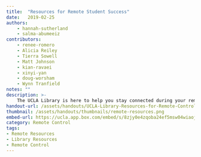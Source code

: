 ```yaml
---
title:  "Resources for Remote Student Success"
date:   2019-02-25
authors: 
    - hannah-sutherland
    - salma-abumeeiz 
contributors:
    - renee-romero
    - Alicia Reiley 
    - Tierra Sowell
    - Matt Johnson
    - kian-ravaei
    - xinyi-yan
    - doug-worsham
    - Wynn Tranfield
notes: ""
description: >-
    The UCLA Library is here to help you stay connected during your remote term. Learn how to access articles, books, and research support, as well as services, tips, and software you can utilize to stay connected to peers and the Library.
handout-url: /assets/handouts/UCLA-Library-Resources-for-Remote-Control.pdf
thumbnail: /assets/handouts/thumbnails/remote-resources.png
embed-url: https://ucla.app.box.com/embed/s/8zjy0e4zqoba24ef5msw04wiaojhvrek?sortColumn=date&view=list
category: Remote Control
tags:
- Remote Resources
- Library Resources
- Remote Control
---
```

